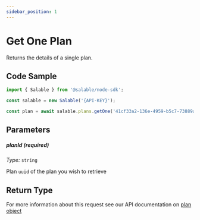 ```yaml
---
sidebar_position: 1
---
```


# Get One Plan

Returns the details of a single plan.

## Code Sample

```typescript
import { Salable } from '@salable/node-sdk';

const salable = new Salable('{API-KEY}');

const plan = await salable.plans.getOne('41cf33a2-136e-4959-b5c7-73889ab94eff');
```

## Parameters

##### planId (_required_)

_Type:_ `string`

Plan `uuid` of the plan you wish to retrieve

## Return Type

For more information about this request see our API documentation on [plan object](https://docs.salable.app/api#tag/Plans/operation/getPlanByUuid)

